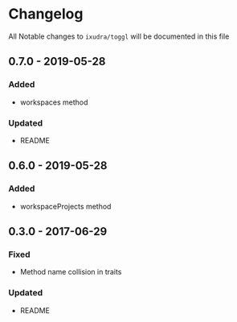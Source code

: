 # Changelog

All Notable changes to `ixudra/toggl` will be documented in this file

## 0.7.0 - 2019-05-28
### Added
- workspaces method

### Updated
- README

## 0.6.0 - 2019-05-28
### Added
- workspaceProjects method

## 0.3.0 - 2017-06-29
### Fixed
- Method name collision in traits

### Updated
- README


